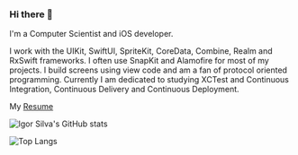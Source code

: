 ### Hi there 👋

I'm a Computer Scientist and iOS developer.

I work with the UIKit, SwiftUI, SpriteKit, CoreData, Combine, Realm and RxSwift frameworks. 
I often use SnapKit and Alamofire for most of my projects. 
I build screens using view code and am a fan of protocol oriented programming. 
 Currently I am dedicated to studying XCTest and Continuous Integration, Continuous Delivery and Continuous Deployment.

My [ Resume ](https://docs.google.com/document/d/1MyLUeDH5EnTh38ayuyZiTuQVjBln8RCD)

![Igor Silva's GitHub stats](https://github-readme-stats.vercel.app/api?username=igorsilvadev&show_icons=true&theme=dracula&count_private=true)


![Top Langs](https://github-readme-stats.vercel.app/api/top-langs/?username=igorsilvadev&layout=compact&show_icons=true)

